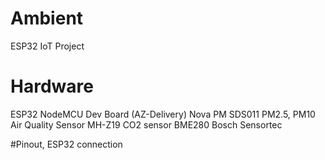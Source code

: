 # Ambient
ESP32 IoT Project

# Hardware
ESP32 NodeMCU Dev Board (AZ-Delivery)
Nova PM SDS011 PM2.5, PM10 Air Quality Sensor
MH-Z19 CO2 sensor
BME280 Bosch Sensortec

#Pinout, ESP32 connection
